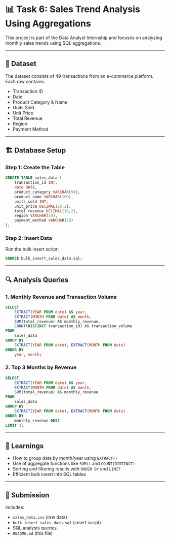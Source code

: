 # 📊 Task 6: Sales Trend Analysis Using Aggregations

This project is part of the Data Analyst Internship and focuses on analyzing monthly sales trends using SQL aggregations.

---

## 📁 Dataset

The dataset consists of 49 transactions from an e-commerce platform. Each row contains:
- Transaction ID
- Date
- Product Category & Name
- Units Sold
- Unit Price
- Total Revenue
- Region
- Payment Method

---

## 🏗️ Database Setup

### Step 1: Create the Table

```sql
CREATE TABLE sales_data (
    transaction_id INT,
    date DATE,
    product_category VARCHAR(50),
    product_name VARCHAR(100),
    units_sold INT,
    unit_price DECIMAL(10,2),
    total_revenue DECIMAL(10,2),
    region VARCHAR(50),
    payment_method VARCHAR(50)
);
```

### Step 2: Insert Data

Run the bulk insert script:

```sql
SOURCE bulk_insert_sales_data.sql;
```

---

## 🔍 Analysis Queries

### 1. Monthly Revenue and Transaction Volume

```sql
SELECT
    EXTRACT(YEAR FROM date) AS year,
    EXTRACT(MONTH FROM date) AS month,
    SUM(total_revenue) AS monthly_revenue,
    COUNT(DISTINCT transaction_id) AS transaction_volume
FROM
    sales_data
GROUP BY
    EXTRACT(YEAR FROM date), EXTRACT(MONTH FROM date)
ORDER BY
    year, month;
```

### 2. Top 3 Months by Revenue

```sql
SELECT
    EXTRACT(YEAR FROM date) AS year,
    EXTRACT(MONTH FROM date) AS month,
    SUM(total_revenue) AS monthly_revenue
FROM
    sales_data
GROUP BY
    EXTRACT(YEAR FROM date), EXTRACT(MONTH FROM date)
ORDER BY
    monthly_revenue DESC
LIMIT 3;
```

---

## 🎯 Learnings

- How to group data by month/year using `EXTRACT()`
- Use of aggregate functions like `SUM()` and `COUNT(DISTINCT)`
- Sorting and filtering results with `ORDER BY` and `LIMIT`
- Efficient bulk insert into SQL tables

---

## 📌 Submission

Includes:
- `sales_data.csv` (raw data)
- `bulk_insert_sales_data.sql` (insert script)
- SQL analysis queries
- `README.md` (this file)

